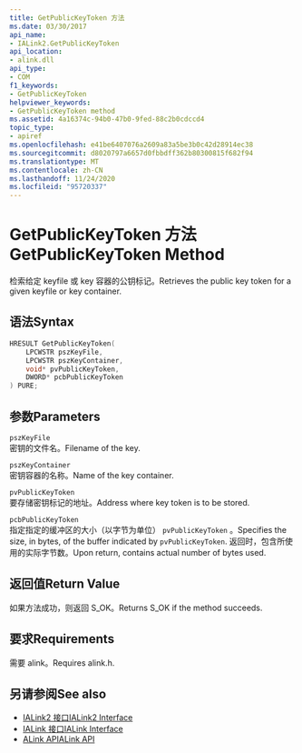 ```yaml
---
title: GetPublicKeyToken 方法
ms.date: 03/30/2017
api_name:
- IALink2.GetPublicKeyToken
api_location:
- alink.dll
api_type:
- COM
f1_keywords:
- GetPublicKeyToken
helpviewer_keywords:
- GetPublicKeyToken method
ms.assetid: 4a16374c-94b0-47b0-9fed-88c2b0cdccd4
topic_type:
- apiref
ms.openlocfilehash: e41be6407076a2609a83a5be3b0c42d28914ec38
ms.sourcegitcommit: d8020797a6657d0fbbdff362b80300815f682f94
ms.translationtype: MT
ms.contentlocale: zh-CN
ms.lasthandoff: 11/24/2020
ms.locfileid: "95720337"
---
```

# <a name="getpublickeytoken-method"></a><span data-ttu-id="b68f0-102">GetPublicKeyToken 方法</span><span class="sxs-lookup"><span data-stu-id="b68f0-102">GetPublicKeyToken Method</span></span>

<span data-ttu-id="b68f0-103">检索给定 keyfile 或 key 容器的公钥标记。</span><span class="sxs-lookup"><span data-stu-id="b68f0-103">Retrieves the public key token for a given keyfile or key container.</span></span>  
  
## <a name="syntax"></a><span data-ttu-id="b68f0-104">语法</span><span class="sxs-lookup"><span data-stu-id="b68f0-104">Syntax</span></span>  
  
```cpp  
HRESULT GetPublicKeyToken(  
    LPCWSTR pszKeyFile,  
    LPCWSTR pszKeyContainer,  
    void* pvPublicKeyToken,  
    DWORD* pcbPublicKeyToken  
) PURE;  
```  
  
## <a name="parameters"></a><span data-ttu-id="b68f0-105">参数</span><span class="sxs-lookup"><span data-stu-id="b68f0-105">Parameters</span></span>  

 `pszKeyFile`  
 <span data-ttu-id="b68f0-106">密钥的文件名。</span><span class="sxs-lookup"><span data-stu-id="b68f0-106">Filename of the key.</span></span>  
  
 `pszKeyContainer`  
 <span data-ttu-id="b68f0-107">密钥容器的名称。</span><span class="sxs-lookup"><span data-stu-id="b68f0-107">Name of the key container.</span></span>  
  
 `pvPublicKeyToken`  
 <span data-ttu-id="b68f0-108">要存储密钥标记的地址。</span><span class="sxs-lookup"><span data-stu-id="b68f0-108">Address where key token is to be stored.</span></span>  
  
 `pcbPublicKeyToken`  
 <span data-ttu-id="b68f0-109">指定指定的缓冲区的大小（以字节为单位） `pvPublicKeyToken` 。</span><span class="sxs-lookup"><span data-stu-id="b68f0-109">Specifies the size, in bytes, of the buffer indicated by `pvPublicKeyToken`.</span></span> <span data-ttu-id="b68f0-110">返回时，包含所使用的实际字节数。</span><span class="sxs-lookup"><span data-stu-id="b68f0-110">Upon return, contains actual number of bytes used.</span></span>  
  
## <a name="return-value"></a><span data-ttu-id="b68f0-111">返回值</span><span class="sxs-lookup"><span data-stu-id="b68f0-111">Return Value</span></span>  

 <span data-ttu-id="b68f0-112">如果方法成功，则返回 S_OK。</span><span class="sxs-lookup"><span data-stu-id="b68f0-112">Returns S_OK if the method succeeds.</span></span>  
  
## <a name="requirements"></a><span data-ttu-id="b68f0-113">要求</span><span class="sxs-lookup"><span data-stu-id="b68f0-113">Requirements</span></span>  

 <span data-ttu-id="b68f0-114">需要 alink。</span><span class="sxs-lookup"><span data-stu-id="b68f0-114">Requires alink.h.</span></span>  
  
## <a name="see-also"></a><span data-ttu-id="b68f0-115">另请参阅</span><span class="sxs-lookup"><span data-stu-id="b68f0-115">See also</span></span>

- [<span data-ttu-id="b68f0-116">IALink2 接口</span><span class="sxs-lookup"><span data-stu-id="b68f0-116">IALink2 Interface</span></span>](ialink2-interface.md)
- [<span data-ttu-id="b68f0-117">IALink 接口</span><span class="sxs-lookup"><span data-stu-id="b68f0-117">IALink Interface</span></span>](ialink-interface.md)
- [<span data-ttu-id="b68f0-118">ALink API</span><span class="sxs-lookup"><span data-stu-id="b68f0-118">ALink API</span></span>](index.md)
